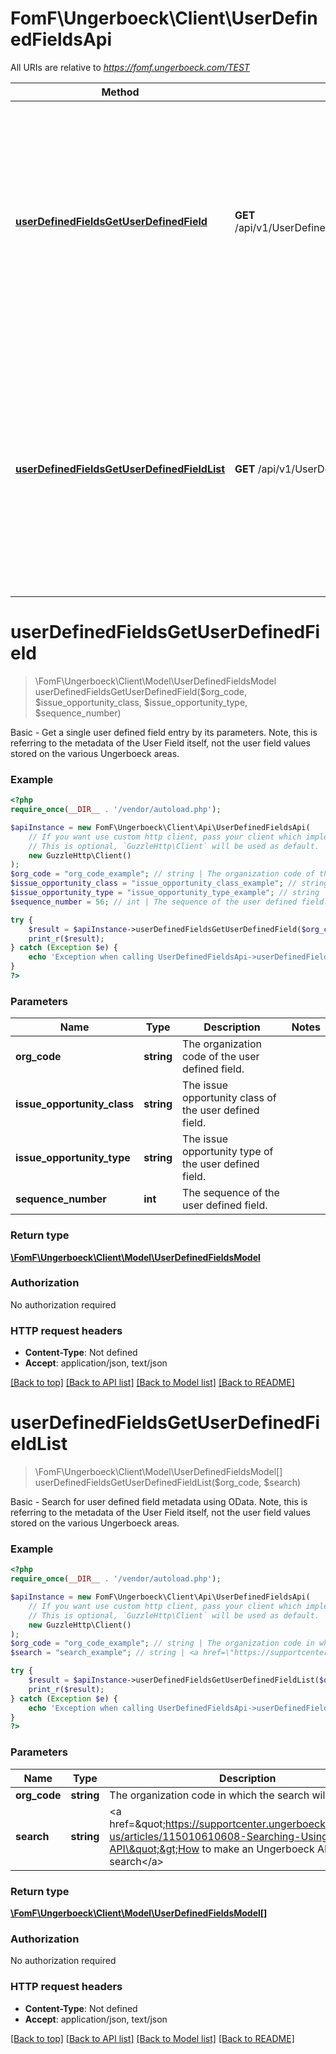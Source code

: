 # FomF\Ungerboeck\Client\UserDefinedFieldsApi

All URIs are relative to *https://fomf.ungerboeck.com/TEST*

Method | HTTP request | Description
------------- | ------------- | -------------
[**userDefinedFieldsGetUserDefinedField**](UserDefinedFieldsApi.md#userDefinedFieldsGetUserDefinedField) | **GET** /api/v1/UserDefinedFields/{OrgCode}/{IssueOpportunityClass}/{IssueOpportunityType}/{SequenceNumber} | Basic - Get a single user defined field entry by its parameters.  Note, this is referring to the metadata of the User Field itself, not the user field values stored on the various Ungerboeck areas.
[**userDefinedFieldsGetUserDefinedFieldList**](UserDefinedFieldsApi.md#userDefinedFieldsGetUserDefinedFieldList) | **GET** /api/v1/UserDefinedFields/{OrgCode} | Basic - Search for user defined field metadata using OData.  Note, this is referring to the metadata of the User Field itself, not the user field values stored on the various Ungerboeck areas.


# **userDefinedFieldsGetUserDefinedField**
> \FomF\Ungerboeck\Client\Model\UserDefinedFieldsModel userDefinedFieldsGetUserDefinedField($org_code, $issue_opportunity_class, $issue_opportunity_type, $sequence_number)

Basic - Get a single user defined field entry by its parameters.  Note, this is referring to the metadata of the User Field itself, not the user field values stored on the various Ungerboeck areas.

### Example
```php
<?php
require_once(__DIR__ . '/vendor/autoload.php');

$apiInstance = new FomF\Ungerboeck\Client\Api\UserDefinedFieldsApi(
    // If you want use custom http client, pass your client which implements `GuzzleHttp\ClientInterface`.
    // This is optional, `GuzzleHttp\Client` will be used as default.
    new GuzzleHttp\Client()
);
$org_code = "org_code_example"; // string | The organization code of the user defined field.
$issue_opportunity_class = "issue_opportunity_class_example"; // string | The issue opportunity class of the user defined field.
$issue_opportunity_type = "issue_opportunity_type_example"; // string | The issue opportunity type of the user defined field.
$sequence_number = 56; // int | The sequence of the user defined field.

try {
    $result = $apiInstance->userDefinedFieldsGetUserDefinedField($org_code, $issue_opportunity_class, $issue_opportunity_type, $sequence_number);
    print_r($result);
} catch (Exception $e) {
    echo 'Exception when calling UserDefinedFieldsApi->userDefinedFieldsGetUserDefinedField: ', $e->getMessage(), PHP_EOL;
}
?>
```

### Parameters

Name | Type | Description  | Notes
------------- | ------------- | ------------- | -------------
 **org_code** | **string**| The organization code of the user defined field. |
 **issue_opportunity_class** | **string**| The issue opportunity class of the user defined field. |
 **issue_opportunity_type** | **string**| The issue opportunity type of the user defined field. |
 **sequence_number** | **int**| The sequence of the user defined field. |

### Return type

[**\FomF\Ungerboeck\Client\Model\UserDefinedFieldsModel**](../Model/UserDefinedFieldsModel.md)

### Authorization

No authorization required

### HTTP request headers

 - **Content-Type**: Not defined
 - **Accept**: application/json, text/json

[[Back to top]](#) [[Back to API list]](../../README.md#documentation-for-api-endpoints) [[Back to Model list]](../../README.md#documentation-for-models) [[Back to README]](../../README.md)

# **userDefinedFieldsGetUserDefinedFieldList**
> \FomF\Ungerboeck\Client\Model\UserDefinedFieldsModel[] userDefinedFieldsGetUserDefinedFieldList($org_code, $search)

Basic - Search for user defined field metadata using OData.  Note, this is referring to the metadata of the User Field itself, not the user field values stored on the various Ungerboeck areas.

### Example
```php
<?php
require_once(__DIR__ . '/vendor/autoload.php');

$apiInstance = new FomF\Ungerboeck\Client\Api\UserDefinedFieldsApi(
    // If you want use custom http client, pass your client which implements `GuzzleHttp\ClientInterface`.
    // This is optional, `GuzzleHttp\Client` will be used as default.
    new GuzzleHttp\Client()
);
$org_code = "org_code_example"; // string | The organization code in which the search will take place
$search = "search_example"; // string | <a href=\"https://supportcenter.ungerboeck.com/hc/en-us/articles/115010610608-Searching-Using-the-API\">How to make an Ungerboeck API search</a>

try {
    $result = $apiInstance->userDefinedFieldsGetUserDefinedFieldList($org_code, $search);
    print_r($result);
} catch (Exception $e) {
    echo 'Exception when calling UserDefinedFieldsApi->userDefinedFieldsGetUserDefinedFieldList: ', $e->getMessage(), PHP_EOL;
}
?>
```

### Parameters

Name | Type | Description  | Notes
------------- | ------------- | ------------- | -------------
 **org_code** | **string**| The organization code in which the search will take place |
 **search** | **string**| &lt;a href&#x3D;\&quot;https://supportcenter.ungerboeck.com/hc/en-us/articles/115010610608-Searching-Using-the-API\&quot;&gt;How to make an Ungerboeck API search&lt;/a&gt; |

### Return type

[**\FomF\Ungerboeck\Client\Model\UserDefinedFieldsModel[]**](../Model/UserDefinedFieldsModel.md)

### Authorization

No authorization required

### HTTP request headers

 - **Content-Type**: Not defined
 - **Accept**: application/json, text/json

[[Back to top]](#) [[Back to API list]](../../README.md#documentation-for-api-endpoints) [[Back to Model list]](../../README.md#documentation-for-models) [[Back to README]](../../README.md)

